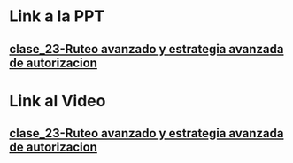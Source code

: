 # Link a la PPT

## [clase_23-Ruteo avanzado y estrategia avanzada de autorizacion](https://drive.google.com/drive/u/0/folders/1guRWRB3sNioyIUI8llUc-qYb3NAOPPeT)



# Link al Video

## [clase_23-Ruteo avanzado y estrategia avanzada de autorizacion]()









